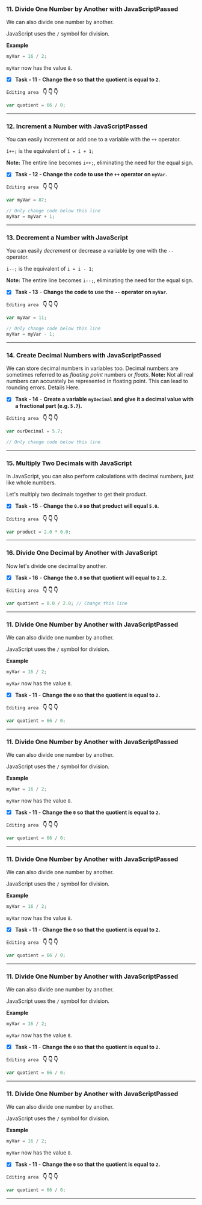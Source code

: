 
### 11. Divide One Number by Another with JavaScriptPassed
We can also divide one number by another.

JavaScript uses the `/` symbol for division.

**Example**

```js
myVar = 16 / 2;
```
`myVar` now has the value `8`.

- [x] **Task - 11**  - **Change the `0` so that the quotient is equal to `2`.**

``Editing area `` **:point_down: :point_down: :point_down:**

```js
var quotient = 66 / 0;
```
*************************************************************************************

### 12. Increment a Number with JavaScriptPassed

You can easily increment or add one to a variable with the `++` operator.

`i++;` is the equivalent of  `i = i + 1;`

**Note:** The entire line becomes `i++;`, eliminating the need for the equal sign.


- [x] **Task - 12  - Change the code to use the `++` operator on `myVar`.**

``Editing area `` **:point_down: :point_down: :point_down:**

```js
var myVar = 87;

// Only change code below this line
myVar = myVar + 1;
```
*************************************************************************************

### 13. Decrement a Number with JavaScript
You can easily *decrement* or decrease a variable by one with the `--` operator.

`i--;` is the equivalent of `i = i - 1;`

**Note:** The entire line becomes `i--;`, eliminating the need for the equal sign.

- [x] **Task - 13**  - **Change the code to use the `--` operator on `myVar`.**

``Editing area `` **:point_down: :point_down: :point_down:**

```js
var myVar = 11;

// Only change code below this line
myVar = myVar - 1;
```
*************************************************************************************
### 14. Create Decimal Numbers with JavaScriptPassed

We can store decimal numbers in variables too. Decimal numbers are sometimes referred to as *floating point* numbers or *floats*.
**Note:** Not all real numbers can accurately be represented in floating point. This can lead to rounding errors. Details Here.

- [x] **Task - 14**  - **Create a variable `myDecimal` and give it a decimal value with a fractional part (e.g. `5.7`).**

``Editing area `` **:point_down: :point_down: :point_down:**

```js
var ourDecimal = 5.7;

// Only change code below this line
```
*************************************************************************************
### 15. Multiply Two Decimals with JavaScript
In JavaScript, you can also perform calculations with decimal numbers, just like whole numbers.

Let's multiply two decimals together to get their product.

- [x] **Task - 15**  - **Change the `0.0` so that product will equal `5.0`.**

``Editing area `` **:point_down: :point_down: :point_down:**

```js
var product = 2.0 * 0.0;
```

*************************************************************************************
### 16. Divide One Decimal by Another with JavaScript
Now let's divide one decimal by another.

- [x] **Task - 16**  - **Change the `0.0` so that quotient will equal to `2.2`.**

``Editing area `` **:point_down: :point_down: :point_down:**

```js
var quotient = 0.0 / 2.0; // Change this line
```
*************************************************************************************
### 11. Divide One Number by Another with JavaScriptPassed
We can also divide one number by another.

JavaScript uses the `/` symbol for division.

**Example**

```js
myVar = 16 / 2;
```
`myVar` now has the value `8`.

- [x] **Task - 11**  - **Change the `0` so that the quotient is equal to `2`.**

``Editing area `` **:point_down: :point_down: :point_down:**

```js
var quotient = 66 / 0;
```
*************************************************************************************
### 11. Divide One Number by Another with JavaScriptPassed
We can also divide one number by another.

JavaScript uses the `/` symbol for division.

**Example**

```js
myVar = 16 / 2;
```
`myVar` now has the value `8`.

- [x] **Task - 11**  - **Change the `0` so that the quotient is equal to `2`.**

``Editing area `` **:point_down: :point_down: :point_down:**

```js
var quotient = 66 / 0;
```
*************************************************************************************
### 11. Divide One Number by Another with JavaScriptPassed
We can also divide one number by another.

JavaScript uses the `/` symbol for division.

**Example**

```js
myVar = 16 / 2;
```
`myVar` now has the value `8`.

- [x] **Task - 11**  - **Change the `0` so that the quotient is equal to `2`.**

``Editing area `` **:point_down: :point_down: :point_down:**

```js
var quotient = 66 / 0;
```
*************************************************************************************
### 11. Divide One Number by Another with JavaScriptPassed
We can also divide one number by another.

JavaScript uses the `/` symbol for division.

**Example**

```js
myVar = 16 / 2;
```
`myVar` now has the value `8`.

- [x] **Task - 11**  - **Change the `0` so that the quotient is equal to `2`.**

``Editing area `` **:point_down: :point_down: :point_down:**

```js
var quotient = 66 / 0;
```
*************************************************************************************
### 11. Divide One Number by Another with JavaScriptPassed
We can also divide one number by another.

JavaScript uses the `/` symbol for division.

**Example**

```js
myVar = 16 / 2;
```
`myVar` now has the value `8`.

- [x] **Task - 11**  - **Change the `0` so that the quotient is equal to `2`.**

``Editing area `` **:point_down: :point_down: :point_down:**

```js
var quotient = 66 / 0;
```
*************************************************************************************

